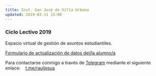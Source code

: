 ```yaml
---
title: Inst. San José de Villa Urbana
updated: 2019-03-11 15:00
---
```


### Ciclo Lectivo 2019
Espacio virtual de gestión de asuntos estudiantiles. 


<i class="fa fa-globe" aria-hidden="true"></i>  [Formulario de actualización de datos del/la alumno/a](https://forms.gle/dMAm9hmVcML9Vy1V8)<br />


Para contactarse conmigo a través de [Telegram](https://play.google.com/store/apps/details?id=org.telegram.messenger&hl=es_419) mediante el siguiente enlace:&nbsp;&nbsp;<i class="fa fa-telegram" aria-hidden="true"></i>&nbsp;&nbsp;[t.me/rauljesus](https://t.me/rauljesus)<br />


